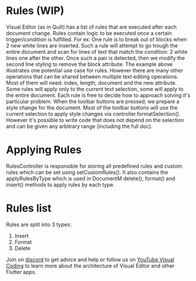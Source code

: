 # Rules (WIP)
Visual Editor (as in Quill) has a list of rules that are executed after each document change. Rules contain logic to be executed once a certain trigger/condition is fulfilled. For ex: One rule is to break out of blocks when 2 new white lines are inserted. Such a rule will attempt to go trough the entire document and scan for lines of text that match the condition: 2 white lines one after the other. Once such a pair is detected, then we modify the second line styling to remove the block attribute. The example above illustrates one potential use case for rules. However there are many other operations that can be shared between multiple text editing operations. Most of them will need: index, length, document and the new attribute. Some rules will apply only to the current text selection, some will apply to the entire document. Each rule is free to decide how to approach solving it's particular problem. When the toolbar buttons are pressed, we prepare a style change for the document. Most of the toolbar buttons will use the current selection to apply style changes via controller.formatSelection(). However it's possible to write code that does not depend on the selection and can be given any arbitrary range (including the full doc).

# Applying Rules 
RulesController is responsible for storing all predefined rules and custom rules which can be set using setCustomRules(). It also contains the applyRulesByType which is used in DocumentM delete(), format() and insert() methods to apply rules by each type.

# Rules list
Rules are split into 3 types: 
1. Insert
2. Format
3. Delete

Join on [discord](https://discord.gg/XpGygmXde4) to get advice and help or follow us on [YouTube Visual Coding](https://www.youtube.com/channel/UC2-5lfNbbErIds0Iuai8yfA) to learn more about the architecture of Visual Editor and other Flutter apps.